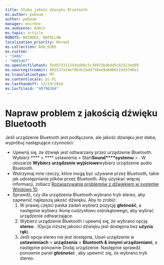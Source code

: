 ```yaml
---
title: Słaba jakość dźwięku Bluetooth
ms.author: pebaum
author: pebaum
manager: mnirkhe
ms.audience: Admin
ms.topic: article
ROBOTS: NOINDEX, NOFOLLOW
localization_priority: Normal
ms.collection: Adm_O365
ms.custom:
- "3486"
- "9001467"
ms.openlocfilehash: 5bd572311193ed68c5c38973bdbdd5c82523ed99
ms.sourcegitcommit: 802537a54ef8bde1bdd758ee9a60b6c19d37d6e1
ms.translationtype: MT
ms.contentlocale: pl-PL
ms.lasthandoff: 12/19/2019
ms.locfileid: "40796284"
---
```

# <a name="fix-bluetooth-audio-quality-issue"></a>Napraw problem z jakością dźwięku Bluetooth

Jeśli urządzenie Bluetooth jest podłączone, ale jakość dźwięku jest słaba, wypróbuj następujące czynności:

- Upewnij się, że dźwięk jest odtwarzany przez urządzenie Bluetooth. Wybierz **** > **** ustawienia > Start**Sound****systemu** > . W obszarze **Wybierz urządzenie wyjściowe**wybierz urządzenie audio Bluetooth.
- Wstrzymaj inne rzeczy, które mogą być używane przez Bluetooth, takie jak udostępnianie plików przez Bluetooth. Aby uzyskać więcej informacji, zobacz [Rozwiązywanie problemów z dźwiękiem w systemie Windows 10](https://support.microsoft.com/help/4520288/windows-10-fix-sound-problems).
- Sprawdź, czy dla urządzenia Bluetooth wybrano tryb stereo, aby zapewnić najlepszą jakość dźwięku. Aby to zrobić: 
    1. W prawej części paska zadań wybierz pozycję **głośność**, a następnie wybierz ikonę cudzysłowu ostrokątowego, aby wybrać urządzenie odtwarzające.
    2. Wybierz urządzenie Bluetooth i upewnij się, że wybrano opcję **stereo** . (Opcja niższej jakości dźwięku jest dostępna bez **użycia rąk**).
    3. Jeśli opcja stereo nie jest dostępna, Usuń urządzenie w **ustawieniach** > **urządzenia** > **Bluetooth & innymi urządzeniami**, a następnie ponownie Dodaj urządzenie. Następnie sprawdź ponownie panel **głośności** , aby upewnić się, że wybrano tryb stereo.

